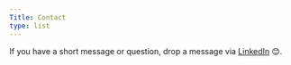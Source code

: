 ```yaml
---
Title: Contact
type: list
---
```


If you have a short message or question, drop a message via [LinkedIn](https://www.linkedin.com/in/jesusfj710/) 😊.
